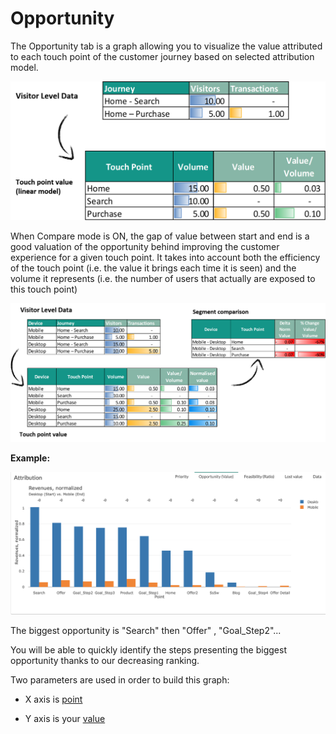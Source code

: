 # Opportunity


The Opportunity tab is a graph allowing you to visualize the value attributed to each touch point of the customer journey based on selected attribution model.

![attribution](images/Attribution_Concept.png)

When Compare mode is ON, the gap of value between start and end is a good valuation of the opportunity behind improving the customer experience for a given touch point. It takes into account both the efficiency of the touch point (i.e. the value it brings each time it is seen) and the volume it represents (i.e. the number of users that actually are exposed to this touch point)

![attribution_comparison](images/Value_Comparison.png)


**Example:**

![opportunity](images/opportunity.png)

The biggest opportunity  is "Search" then "Offer" , "Goal_Step2"...

You will be able to quickly identify the steps presenting the biggest opportunity thanks to our decreasing ranking.

Two parameters are used in order to build this graph:

* X axis is [point](journey/web_application/dashboard/data.md)

* Y axis is your [value](journey/web_application/dashboard/data.md)
